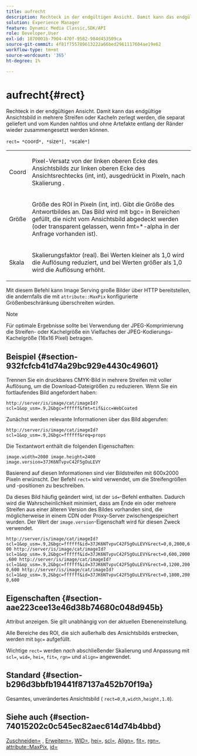 ```yaml
---
title: aufrecht
description: Rechteck in der endgültigen Ansicht. Damit kann das endgültige Ansichtsbild in mehrere Streifen oder Kacheln zerlegt werden, die separat geliefert und vom Kunden nahtlos und ohne Artefakte entlang der Ränder wieder zusammengesetzt werden können.
solution: Experience Manager
feature: Dynamic Media Classic,SDK/API
role: Developer,User
exl-id: 1870001b-7904-470f-9582-984d453509ca
source-git-commit: 4f81f755789613222a66bed2961117604ae19e62
workflow-type: tm+mt
source-wordcount: '365'
ht-degree: 1%

---
```


# aufrecht{#rect}

Rechteck in der endgültigen Ansicht. Damit kann das endgültige Ansichtsbild in mehrere Streifen oder Kacheln zerlegt werden, die separat geliefert und vom Kunden nahtlos und ohne Artefakte entlang der Ränder wieder zusammengesetzt werden können.

`rect= *`coord`*, *`size`*[, *`scale`*]`

<table id="simpletable_69D112F85FA24EFCA727B398DC8ED699"> 
 <tr class="strow"> 
  <td class="stentry"> <p><span class="varname"> Coord</span> </p> </td> 
  <td class="stentry"> <p>Pixel-Versatz von der linken oberen Ecke des Ansichtsbilds zur linken oberen Ecke des Ansichtsrechtecks (int, int), ausgedrückt in Pixeln, nach <span class="varname"> Skalierung </span>. </p></td> 
 </tr> 
 <tr class="strow"> 
  <td class="stentry"> <p><span class="varname"> Größe</span> </p></td> 
  <td class="stentry"> <p>Größe des ROI in Pixeln (int, int). Gibt die Größe des Antwortbildes an. Das Bild wird mit <span class="codeph"> bgc=</span> in Bereichen gefüllt, die nicht vom Ansichtsbild abgedeckt werden (oder transparent gelassen, wenn <span class="codeph"> fmt=*-alpha</span> in der Anfrage vorhanden ist). </p></td> 
 </tr> 
 <tr class="strow"> 
  <td class="stentry"> <p><span class="varname"> Skala</span> </p></td> 
  <td class="stentry"> <p>Skalierungsfaktor (real). Bei Werten kleiner als 1,0 wird die Auflösung reduziert, und bei Werten größer als 1,0 wird die Auflösung erhöht. </p></td> 
 </tr> 
</table>

Mit diesem Befehl kann Image Serving große Bilder über HTTP bereitstellen, die andernfalls die mit `attribute::MaxPix` konfigurierte Größenbeschränkung überschreiten würden.

>[!NOTE]
>
>Für optimale Ergebnisse sollte bei Verwendung der JPEG-Komprimierung die Streifen- oder Kachelgröße ein Vielfaches der JPEG-Kodierungs-Kachelgröße (16x16 Pixel) betragen.

## Beispiel {#section-932fcfcb41d74a29bc929e4430c49601}

Trennen Sie ein druckbares CMYK-Bild in mehrere Streifen mit voller Auflösung, um die Download-Dateigrößen zu reduzieren. Wenn Sie ein fortlaufendes Bild angefordert haben:

`http://server/is/image/cat/imageId?scl=1&op_usm=.9,2&bgc=ffffff&fmt=tif&icc=WebCoated`

Zunächst werden relevante Informationen über das Bild abgerufen:

`http://server/is/image/cat/imageId?scl=1&op_usm=.9,2&bgc=ffffff&req=props`

Die Textantwort enthält die folgenden Eigenschaften:

`image.width=2000 image.height=2400 image.version=37JK6NTvpvC42F5gOuLEVY`

Basierend auf diesen Informationen sind vier Bildstreifen mit 600x2000 Pixeln erwünscht. Der Befehl `rect=` wird verwendet, um die Streifengrößen und -positionen zu beschreiben.

Da dieses Bild häufig geändert wird, ist der `id=`-Befehl enthalten. Dadurch wird die Wahrscheinlichkeit minimiert, dass am Ende ein oder mehrere Streifen aus einer älteren Version des Bildes vorhanden sind, die möglicherweise in einem CDN oder Proxy-Server zwischengespeichert wurden. Der Wert der `image.version`-Eigenschaft wird für diesen Zweck verwendet.

`http://server/is/image/cat/imageId?scl=1&op_usm=.9,2&bgc=ffffff&id=37JK6NTvpvC42F5gOuLEVY&rect=0,0,2000,600 http://server/is/image/cat/imageId?scl=1&op_usm=.9,2&bgc=ffffff&id=37JK6NTvpvC42F5gOuLEVY&rect=0,600,2000,600 http://server/is/image/cat/imageId?scl=1&op_usm=.9,2&bgc=ffffff&id=37JK6NTvpvC42F5gOuLEVY&rect=0,1200,2000,600 http://server/is/image/cat/imageId?scl=1&op_usm=.9,2&bgc=ffffff&id=37JK6NTvpvC42F5gOuLEVY&rect=0,1800,2000,600`

## Eigenschaften {#section-aae223cee13e46d38b74680c048d945b}

Attribut anzeigen. Sie gilt unabhängig von der aktuellen Ebeneneinstellung.

Alle Bereiche des ROI, die sich außerhalb des Ansichtsbilds erstrecken, werden mit `bgc=` aufgefüllt.

Wichtige `rect=` werden *nach* abschließender Skalierung und Anpassung mit `scl=`, `wid=`, `hei=`, `fit=`, `rgn=` und `align=` angewendet.

## Standard {#section-b296d3bbfb19441f87137a452b70f19a}

Gesamtes, unverändertes Ansichtsbild ( `rect=0,0,width,height,1.0`).

## Siehe auch {#section-74015202c0c545ec82aec614d74b4bbd}

[Zuschneiden=](../../../../../is-api/http-ref/image-serving-api-ref/c-http-protocol-reference/c-command-reference/r-crop.md#reference-6fd0f6399966446ab4425ce050572eab) , [Erweitern=](../../../../../is-api/http-ref/image-serving-api-ref/c-http-protocol-reference/c-command-reference/r-extend.md#reference-7e9156beb285459d830e2d56782a74ac), [WID=](../../../../../is-api/http-ref/image-serving-api-ref/c-http-protocol-reference/c-command-reference/r-is-http-wid.md#reference-bfeadcb67bf4485f851eb21345527e47), [hei=](../../../../../is-api/http-ref/image-serving-api-ref/c-http-protocol-reference/c-command-reference/r-is-http-hei.md#reference-6d6f556ccc0e4b98a815e8a5c1944a96), [scl=](../../../../../is-api/http-ref/image-serving-api-ref/c-http-protocol-reference/c-command-reference/r-scl.md#reference-b2a74e493d0d407e98fe350551ba3fcc), [Align=](../../../../../is-api/http-ref/image-serving-api-ref/c-http-protocol-reference/c-command-reference/r-align.md#reference-b7d6b87c75124d78884f916dd6544bc7), [fit=](../../../../../is-api/http-ref/image-serving-api-ref/c-http-protocol-reference/c-command-reference/r-fit.md#reference-f11bff6d93d143d6b135de3a923bc989), [rgn=](../../../../../is-api/http-ref/image-serving-api-ref/c-http-protocol-reference/c-command-reference/r-rgn.md#reference-daa9b80e0d8c4b1aa67d116b578d592f), [attribute::MaxPix](../../../../../is-api/image-catalog/image-serving-api-ref/c-image-catalog-reference/c-attributes-reference/r-maxpix.md#reference-e167d396ac794079ba8b5e6eb16eeda5), [id=](../../../../../is-api/http-ref/image-serving-api-ref/c-http-protocol-reference/c-command-reference/r-id.md#reference-60661184deb3420998779724244fcfa0)
